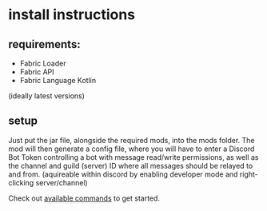 # install instructions

## requirements:
- Fabric Loader
- Fabric API
- Fabric Language Kotlin

(ideally latest versions)

## setup
Just put the jar file, alongside the required mods, into the mods folder. The mod will then generate a config file, where you will have to enter a Discord Bot Token controlling a bot with message read/write permissions, as well as the channel and guild (server) ID where all messages should be relayed to and from. (aquireable within discord by enabling developer mode and right-clicking server/channel)

Check out [available commands](./commands.md) to get started.